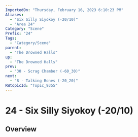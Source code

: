 ```yaml
---
ImportedOn: "Thursday, February 16, 2023 6:10:23 PM"
Aliases:
  - "Six Silly Siyokoy (-20/10)"
  - "Area 24"
Category: "Scene"
Prefix: "24"
Tags:
  - "Category/Scene"
parent:
  - "The Drowned Halls"
up:
  - "The Drowned Halls"
prev:
  - "30 - Scrag Chamber (-60_30)"
next:
  - "8 - Talking Bones (-20_20)"
RWtopicId: "Topic_9355"
---
```

# 24 - Six Silly Siyokoy (-20/10)
## Overview

